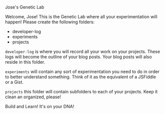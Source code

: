  Jose's Genetic Lab

Welcome, Jose! This is the Genetic Lab where all your experimentation will happen!
Please create the following folders:

* developer-log
* experiments
* projects

`developer-log` is where you will record all your work on your projects. These logs will become the outline of your blog posts. Your blog posts will also reside in this folder.

`experiments` will contain any sort of experimentation you need to do in order to better understand something. Think of it as the equivalent of a JSFiddle or a Gist.

`projects` this folder will contain subfolders to each of your projects. Keep it clean an organized, please!

Build and Learn! It's on your DNA! 
